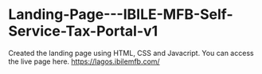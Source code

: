# Landing-Page---IBILE-MFB-Self-Service-Tax-Portal-v1
Created the landing page using HTML, CSS and Javacript.
You can access the live page here. https://lagos.ibilemfb.com/ 
